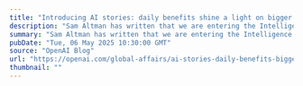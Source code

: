 ```yaml
---
title: "Introducing AI stories: daily benefits shine a light on bigger opportunities"
description: "Sam Altman has written that we are entering the Intelligence Age, a time when AI will help people become dramatically more capable. The biggest problems of today—across science, medicine, education, national defense—will no longer seem intractable, but will in fact be solvable. New horizons of possibility and prosperity will open up."
summary: "Sam Altman has written that we are entering the Intelligence Age, a time when AI will help people become dramatically more capable. The biggest problems of today—across science, medicine, education, national defense—will no longer seem intractable, but will in fact be solvable. New horizons of possibility and prosperity will open up."
pubDate: "Tue, 06 May 2025 10:30:00 GMT"
source: "OpenAI Blog"
url: "https://openai.com/global-affairs/ai-stories-daily-benefits-bigger-opportunities"
thumbnail: ""
---
```


